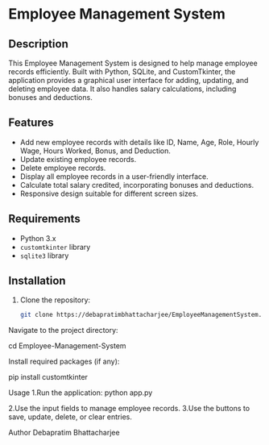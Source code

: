 # Employee Management System

## Description
This Employee Management System is designed to help manage employee records efficiently. Built with Python, SQLite, and CustomTkinter, the application provides a graphical user interface for adding, updating, and deleting employee data. It also handles salary calculations, including bonuses and deductions.

## Features
- Add new employee records with details like ID, Name, Age, Role, Hourly Wage, Hours Worked, Bonus, and Deduction.
- Update existing employee records.
- Delete employee records.
- Display all employee records in a user-friendly interface.
- Calculate total salary credited, incorporating bonuses and deductions.
- Responsive design suitable for different screen sizes.

## Requirements
- Python 3.x
- `customtkinter` library
- `sqlite3` library

## Installation
1. Clone the repository:
   ```bash
   git clone https://debapratimbhattacharjee/EmployeeManagementSystem.git
Navigate to the project directory:

cd Employee-Management-System


Install required packages (if any):

pip install customtkinter

Usage
1.Run the application:
python app.py

2.Use the input fields to manage employee records.
3.Use the buttons to save, update, delete, or clear entries.


Author
Debapratim Bhattacharjee
